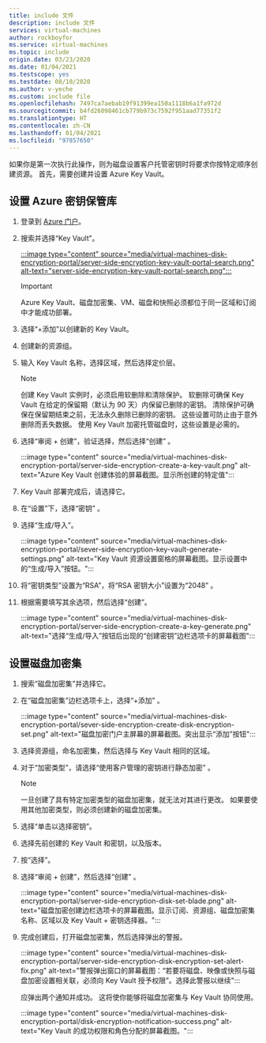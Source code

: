 ```yaml
---
title: include 文件
description: include 文件
services: virtual-machines
author: rockboyfor
ms.service: virtual-machines
ms.topic: include
origin.date: 03/23/2020
ms.date: 01/04/2021
ms.testscope: yes
ms.testdate: 08/10/2020
ms.author: v-yeche
ms.custom: include file
ms.openlocfilehash: 7497ca7aebab19f91399ea150a1118b6a1fa972d
ms.sourcegitcommit: b4fd26098461cb779b973c7592f951aad77351f2
ms.translationtype: HT
ms.contentlocale: zh-CN
ms.lasthandoff: 01/04/2021
ms.locfileid: "97857650"
---
```

<!--Verified successfully on 12/29/2020-->
<!--EXISTS ON disks encryption SET-->
如果你是第一次执行此操作，则为磁盘设置客户托管密钥时将要求你按特定顺序创建资源。 首先，需要创建并设置 Azure Key Vault。

## <a name="set-up-your-azure-key-vault"></a>设置 Azure 密钥保管库

1. 登录到 [Azure 门户](https://portal.azure.cn/)。
1. 搜索并选择“Key Vault”。

    [:::image type="content" source="media/virtual-machines-disk-encryption-portal/server-side-encryption-key-vault-portal-search.png" alt-text="server-side-encryption-key-vault-portal-search.png":::](media/virtual-machines-disk-encryption-portal/sever-side-encryption-key-vault-portal-search-expanded.png#lightbox)

    > [!IMPORTANT]
    > Azure Key Vault、磁盘加密集、VM、磁盘和快照必须都位于同一区域和订阅中才能成功部署。

1. 选择“+添加”以创建新的 Key Vault。
1. 创建新的资源组。
1. 输入 Key Vault 名称，选择区域，然后选择定价层。

    > [!NOTE]
    > 创建 Key Vault 实例时，必须启用软删除和清除保护。 软删除可确保 Key Vault 在给定的保留期（默认为 90 天）内保留已删除的密钥。 清除保护可确保在保留期结束之前，无法永久删除已删除的密钥。 这些设置可防止由于意外删除而丢失数据。 使用 Key Vault 加密托管磁盘时，这些设置是必需的。

1. 选择“审阅 + 创建”，验证选择，然后选择“创建” 。

    :::image type="content" source="media/virtual-machines-disk-encryption-portal/server-side-encryption-create-a-key-vault.png" alt-text="Azure Key Vault 创建体验的屏幕截图。显示所创建的特定值":::

1. Key Vault 部署完成后，请选择它。
1. 在“设置”下，选择“密钥” 。
1. 选择“生成/导入”。

    :::image type="content" source="media/virtual-machines-disk-encryption-portal/sever-side-encryption-key-vault-generate-settings.png" alt-text="Key Vault 资源设置窗格的屏幕截图。显示设置中的“生成/导入”按钮。":::

1. 将“密钥类型”设置为“RSA”，将“RSA 密钥大小”设置为“2048”   。
1. 根据需要填写其余选项，然后选择“创建”。

    :::image type="content" source="media/virtual-machines-disk-encryption-portal/server-side-encryption-create-a-key-generate.png" alt-text="选择“生成/导入”按钮后出现的“创建密钥”边栏选项卡的屏幕截图":::

## <a name="set-up-your-disk-encryption-set"></a>设置磁盘加密集

1. 搜索“磁盘加密集”并选择它。
1. 在“磁盘加密集”边栏选项卡上，选择“+添加” 。

    :::image type="content" source="media/virtual-machines-disk-encryption-portal/sever-side-encryption-create-disk-encryption-set.png" alt-text="磁盘加密门户主屏幕的屏幕截图。突出显示“添加”按钮":::

1. 选择资源组，命名加密集，然后选择与 Key Vault 相同的区域。
1. 对于“加密类型”，请选择“使用客户管理的密钥进行静态加密” 。

    > [!NOTE]
    > 一旦创建了具有特定加密类型的磁盘加密集，就无法对其进行更改。 如果要使用其他加密类型，则必须创建新的磁盘加密集。

1. 选择“单击以选择密钥”。
1. 选择先前创建的 Key Vault 和密钥，以及版本。
1. 按“选择”。
1. 选择“审阅 + 创建”，然后选择“创建” 。

    :::image type="content" source="media/virtual-machines-disk-encryption-portal/server-side-encryption-disk-set-blade.png" alt-text="磁盘加密创建边栏选项卡的屏幕截图。显示订阅、资源组、磁盘加密集名称、区域以及 Key Vault + 密钥选择器。":::

1. 完成创建后，打开磁盘加密集，然后选择弹出的警报。

    :::image type="content" source="media/virtual-machines-disk-encryption-portal/server-side-encryption-disk-encryption-set-alert-fix.png" alt-text="警报弹出窗口的屏幕截图：“若要将磁盘、映像或快照与磁盘加密设置相关联，必须向 Key Vault 授予权限”。选择此警报以继续":::

    应弹出两个通知并成功。 这将使你能够将磁盘加密集与 Key Vault 协同使用。

    :::image type="content" source="media/virtual-machines-disk-encryption-portal/disk-encryption-notification-success.png" alt-text="Key Vault 的成功权限和角色分配的屏幕截图。":::

<!-- Update_Description: new article about virtual machines disks encryption create key vault portal -->
<!--NEW.date: 08/10/2020-->